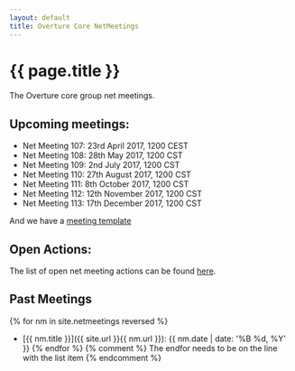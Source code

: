 ```yaml
---
layout: default
title: Overture Core NetMeetings
---
```


# {{ page.title }}

The Overture core group net meetings. 

## Upcoming meetings:

* Net Meeting 107: 23rd April 2017, 1200 CEST
* Net Meeting 108: 28th May 2017, 1200 CST
* Net Meeting 109: 2nd July 2017, 1200 CST
* Net Meeting 110: 27th August 2017, 1200 CST
* Net Meeting 111: 8th October 2017, 1200 CST
* Net Meeting 112: 12th November 2017, 1200 CST
* Net Meeting 113: 17th December 2017, 1200 CST

And we have a [meeting template](template.html)

## Open Actions:

The list of open net meeting actions can be found [here](https://github.com/overturetool/overturetool.github.io/issues?q=is%3Aopen+is%3Aissue+label%3A%22action+net-meeting%22).

## Past Meetings

{% for nm in site.netmeetings reversed %}
* [{{ nm.title }}]({{ site.url }}{{ nm.url }}): {{ nm.date | date: '%B %d, %Y' }} {% endfor %}
{% comment %} The endfor needs to be on the line with the list item {% endcomment %}


